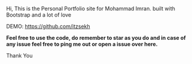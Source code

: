 Hi, This is the Personal Portfolio site for Mohammad Imran. built with Bootstrap and a lot of love

DEMO: https://github.com/itzsekh

**Feel free to use the code, do remember to star as you do and in case of any issue feel free to ping me out or open a issue over here.**

Thank You
